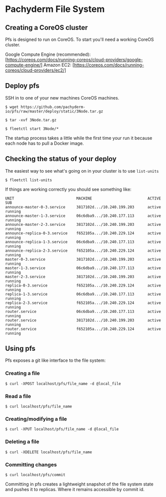 # Pachyderm File System

## Creating a CoreOS cluster

Pfs is designed to run on CoreOS. To start you'll need a working CoreOS
cluster.

Google Compute Engine (recommended): [https://coreos.com/docs/running-coreos/cloud-providers/google-compute-engine/]
Amazon EC2: [https://coreos.com/docs/running-coreos/cloud-providers/ec2/]

## Deploy pfs
SSH in to one of your new machines CoreOS machines.

`$ wget https://github.com/pachyderm-io/pfs/raw/master/deploy/static/3Node.tar.gz`

`$ tar -xvf 3Node.tar.gz`

`$ fleetctl start 3Node/*`

The startup process takes a little while the first time your run it because
each node has to pull a Docker image.

## Checking the status of your deploy
The easiest way to see what's going on in your cluster is to use `list-units`

`$ fleetctl list-units`

If things are working correctly you should see something like:

```
UNIT                            MACHINE                         ACTIVE  SUB
announce-master-0-3.service     3817102d.../10.240.199.203      active  running
announce-master-1-3.service     06c6dba9.../10.240.177.113      active  running
announce-master-2-3.service     3817102d.../10.240.199.203      active  running
announce-replica-0-3.service    f652105a.../10.240.229.124      active  running
announce-replica-1-3.service    06c6dba9.../10.240.177.113      active  running
announce-replica-2-3.service    f652105a.../10.240.229.124      active  running
master-0-3.service              3817102d.../10.240.199.203      active  running
master-1-3.service              06c6dba9.../10.240.177.113      active  running
master-2-3.service              3817102d.../10.240.199.203      active  running
replica-0-3.service             f652105a.../10.240.229.124      active  running
replica-1-3.service             06c6dba9.../10.240.177.113      active  running
replica-2-3.service             f652105a.../10.240.229.124      active  running
router.service                  06c6dba9.../10.240.177.113      active  running
router.service                  3817102d.../10.240.199.203      active  running
router.service                  f652105a.../10.240.229.124      active  running
```

## Using pfs
Pfs exposes a git like interface to the file system:

### Creating a file
`$ curl -XPOST localhost/pfs/file_name -d @local_file`

### Read a file
`$ curl localhost/pfs/file_name`

### Creating/modifying a file
`$ curl -XPUT localhost/pfs/file_name -d @local_file`

### Deleting a file
`$ curl -XDELETE localhost/pfs/file_name`

### Committing changes
`$ curl localhost/pfs/commit`

Committing in pfs creates a lightweight snapshot of the file system state and
pushes it to replicas. Where it remains accessible by commit id.
